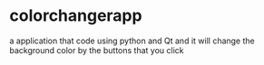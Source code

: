 # colorchangerapp
a application that code using python and Qt and it will change the background color by the buttons that you click
